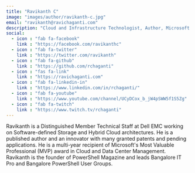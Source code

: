 ```yaml
---
title: "Ravikanth C"
image: "images/author/ravikanth-c.jpg"
email: "ravikanth@ravichaganti.com"
description: "Cloud and Infrastructure Technologist, Author, Microsoft MVP, Public Speaker, and Innovator"
social:
  - icon : "fab fa-facebook"
    link : "https://facebook.com/ravikanthc"
  - icon : "fab fa-twitter"
    link : "https://twitter.com/ravikanth"
  - icon : "fab fa-github"
    link : "https://github.com/rchaganti"
  - icon : "fas fa-link"
    link : "https://ravichaganti.com"
  - icon : "fab fa-linkedin-in"
    link : "https://www.linkedin.com/in/rchaganti/"
  - icon : "fab fa-youtube"
    link : "https://www.youtube.com/channel/UCyDCox_b_jW4pSWW5f1S5Zg"
  - icon : "fab fa-twitch"
    link : "https://www.twitch.tv/rchaganti"
---
```


Ravikanth is a Distinguished Member Technical Staff at Dell EMC working on Software-defined Storage and Hybrid Cloud architectures. He is a  published author and an innovator with many granted patents and pending applications. He is a multi-year recipient of Microsoft's Most Valuable Professional (MVP) award in Cloud and Data Center Management. Ravikanth is the founder of PowerShell Magazine and leads Bangalore IT Pro and Bangalore PowerShell User Groups. 

